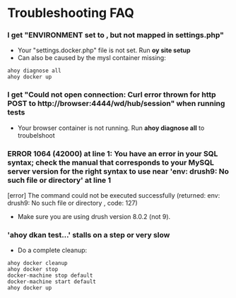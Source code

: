 # Troubleshooting FAQ

### I get "ENVIRONMENT set to , but not mapped in settings.php"

* Your "settings.docker.php" file is not set. Run **oy site setup**
* Can also be caused by the mysl container missing:
```
ahoy diagnose all
ahoy docker up
```

### I get "Could not open connection: Curl error thrown for http POST to http://browser:4444/wd/hub/session" when running tests

* Your browser container is not running. Run **ahoy diagnose all** to troubelshoot

### ERROR 1064 (42000) at line 1: You have an error in your SQL syntax; check the manual that corresponds to your MySQL server version for the right syntax to use near 'env: drush9: No such file or directory' at line 1

[error] The command could not be executed successfully (returned: env: drush9: No such file or directory
, code: 127)

* Make sure you are using drush version 8.0.2 (not 9).

### 'ahoy dkan test...' stalls on a step or very slow

* Do a complete cleanup:

```
ahoy docker cleanup
ahoy docker stop
docker-machine stop default
docker-machine start default
ahoy docker up
```
